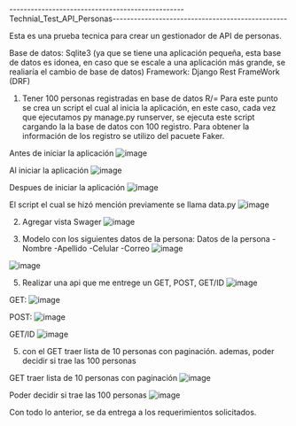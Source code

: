 -------------------------------------------------Technial_Test_API_Personas-------------------------------------------------

Esta es una prueba tecnica para crear un gestionador de API de personas.

Base de datos: Sqlite3 (ya que se tiene una aplicación pequeña, esta base de datos es idonea, en caso que se escale a una aplicación más grande, se realiaría el cambio de base de datos)
Framework: Django Rest FrameWork (DRF)

1) Tener 100 personas registradas en base de datos
R/= Para este punto se crea un script el cual al inicia la aplicación, en este caso, cada vez que ejecutamos py manage.py runserver, se ejecuta este script cargando la la base de datos con 100 registro. Para obtener la información de los registro se utilizo del pacuete Faker.

 Antes de iniciar la aplicación
 ![image](https://github.com/socratess/Technial_Test_API_Personas/assets/25992143/af370a68-5d9b-4567-b095-2a317b3aa582)

 Al iniciar la aplicación
![image](https://github.com/socratess/Technial_Test_API_Personas/assets/25992143/a357409e-1c3a-4f8f-b6d7-72032796ddc9)

Despues de iniciar la aplicación
![image](https://github.com/socratess/Technial_Test_API_Personas/assets/25992143/4317bcd4-624c-4732-b4ec-cdb396e2fae4)

El script el cual se hizó mención previamente se llama data.py
![image](https://github.com/socratess/Technial_Test_API_Personas/assets/25992143/1300ab47-f1b0-43da-8e64-d6d1d4fda743)

 2) Agregar vista Swager
    ![image](https://github.com/socratess/Technial_Test_API_Personas/assets/25992143/ad3d504b-6948-4929-8131-aa9591348605)

3) Modelo con los siguientes datos de la persona:
   Datos de la persona
-Nombre
-Apellido
-Celular
-Correo
  ![image](https://github.com/socratess/Technial_Test_API_Personas/assets/25992143/8da9f3e2-14f7-4e9c-8d31-1d6196c30f1f)

![image](https://github.com/socratess/Technial_Test_API_Personas/assets/25992143/7fb3b82c-4504-4e7d-8229-da6b2637d9f9)


5) Realizar una api que me entrege un GET, POST, GET/ID
   ![image](https://github.com/socratess/Technial_Test_API_Personas/assets/25992143/5f29f91a-a9da-43a7-8ac6-edcafe85fc40)

GET:
![image](https://github.com/socratess/Technial_Test_API_Personas/assets/25992143/e1f13c31-7798-4a7b-9e59-d7164d077a4b)

POST:
![image](https://github.com/socratess/Technial_Test_API_Personas/assets/25992143/7f82402f-712d-446e-b368-dc97ccad8e36)

GET/ID
![image](https://github.com/socratess/Technial_Test_API_Personas/assets/25992143/026c2499-1021-4224-a37d-442d7f26d566)

5) con el GET traer lista de 10 personas con paginación. ademas, poder decidir si trae las 100 personas
   
GET traer lista de 10 personas con paginación
![image](https://github.com/socratess/Technial_Test_API_Personas/assets/25992143/f54726da-b005-494d-a1e1-4e4c28b6c7e1)

Poder decidir si trae las 100 personas
![image](https://github.com/socratess/Technial_Test_API_Personas/assets/25992143/9e296bf1-644d-4075-ac1d-318037c1021c)

Con todo lo anterior, se da entrega a los requerimientos solicitados. 
